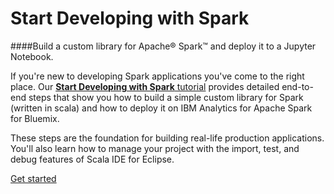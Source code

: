 # Start Developing with Spark

####Build a custom library for Apache&#174; Spark&trade; and deploy it to a Jupyter Notebook.

If you're new to developing Spark applications you've come to the right place. Our [**Start Developing with Spark** tutorial](https://developer.ibm.com/clouddataservices/start-developing-with-spark-and-notebooks/) provides detailed end-to-end steps that show you how to build a simple custom library for Spark (written in scala) and how to deploy it on IBM Analytics for Apache Spark for Bluemix. 

These steps are the foundation for building real-life production applications.  You'll also learn how to manage your project with the import, test, and debug features of Scala IDE for Eclipse. 

[Get started](https://developer.ibm.com/clouddataservices/start-developing-with-spark-and-notebooks/)
